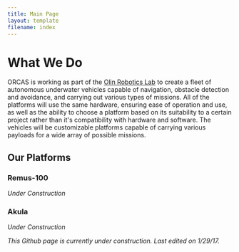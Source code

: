 ```yaml
---
title: Main Page
layout: template
filename: index
---
```


# What We Do
ORCAS is working as part of the [Olin Robotics Lab](http://olinrobotics.github.io) to create a fleet of autonomous underwater vehicles capable of navigation, obstacle detection and avoidance, and carrying out various types of missions. All of the platforms will use the same hardware, ensuring ease of operation and use, as well as the ability to choose a platform based on its suitability to a certain project rather than it's compatibility with hardware and software. The vehicles will be customizable platforms capable of carrying various payloads for a wide array of possible missions.

## Our Platforms

### Remus-100
*Under Construction*

### Akula
*Under Construction*

*This Github page is currently under construction. Last edited on 1/29/17.*
